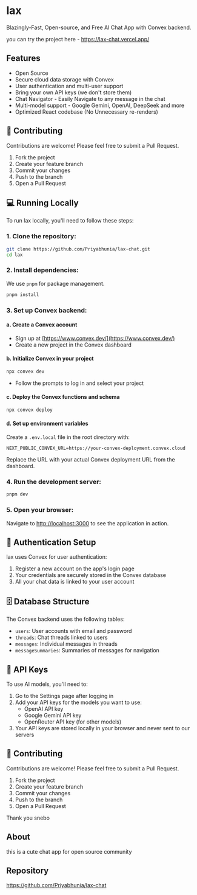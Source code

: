 # lax

Blazingly-Fast, Open-source, and Free AI Chat App with Convex backend.

you can try the project here - https://lax-chat.vercel.app/
## Features

- Open Source
- Secure cloud data storage with Convex
- User authentication and multi-user support
- Bring your own API keys (we don't store them)
- Chat Navigator - Easily Navigate to any message in the chat
- Multi-model support - Google Gemini, OpenAI, DeepSeek and more
- Optimized React codebase (No Unnecessary re-renders)

## 🤝 Contributing

Contributions are welcome! Please feel free to submit a Pull Request.

1. Fork the project
2. Create your feature branch
3. Commit your changes
4. Push to the branch
5. Open a Pull Request

## 💻 Running Locally

To run lax locally, you'll need to follow these steps:

### 1. Clone the repository:

```bash
git clone https://github.com/Priyabhunia/lax-chat.git
cd lax
```

### 2. Install dependencies:

We use `pnpm` for package management.

```bash
pnpm install
```

### 3. Set up Convex backend:

#### a. Create a Convex account
- Sign up at [https://www.convex.dev/](https://www.convex.dev/)
- Create a new project in the Convex dashboard

#### b. Initialize Convex in your project

```bash
npx convex dev
```
- Follow the prompts to log in and select your project

#### c. Deploy the Convex functions and schema

```bash
npx convex deploy
```

#### d. Set up environment variables

Create a `.env.local` file in the root directory with:

```
NEXT_PUBLIC_CONVEX_URL=https://your-convex-deployment.convex.cloud
```

Replace the URL with your actual Convex deployment URL from the dashboard.

### 4. Run the development server:

```bash
pnpm dev
```

### 5. Open your browser:

Navigate to [http://localhost:3000](http://localhost:3000) to see the application in action.

## 🔐 Authentication Setup

lax uses Convex for user authentication:

1. Register a new account on the app's login page
2. Your credentials are securely stored in the Convex database
3. All your chat data is linked to your user account

## 🗄️ Database Structure

The Convex backend uses the following tables:
- `users`: User accounts with email and password
- `threads`: Chat threads linked to users
- `messages`: Individual messages in threads
- `messageSummaries`: Summaries of messages for navigation

## 🔑 API Keys

To use AI models, you'll need to:
1. Go to the Settings page after logging in
2. Add your API keys for the models you want to use:
   - OpenAI API key
   - Google Gemini API key
   - OpenRouter API key (for other models)
3. Your API keys are stored locally in your browser and never sent to our servers

## 🤝 Contributing

Contributions are welcome! Please feel free to submit a Pull Request.

1. Fork the project
2. Create your feature branch
3. Commit your changes
4. Push to the branch
5. Open a Pull Request

Thank you snebo

## About

this is a  cute chat app for open source community

## Repository

https://github.com/Priyabhunia/lax-chat
